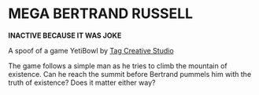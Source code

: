 # MEGA BERTRAND RUSSELL

**INACTIVE BECAUSE IT WAS JOKE**

A spoof of a game YetiBowl by [Tag Creative Studio](http://tagcreativestudio.com/)

The game follows a simple man as he tries to climb the mountain of existence. Can he reach the summit before Bertrand pummels him with the truth of existence? Does it matter either way?


